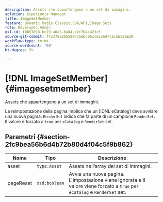 ```yaml
---
description: Assets che appartengono a un set di immagini.
solution: Experience Manager
title: ImageSetMember
feature: Dynamic Media Classic,SDK/API,Image Sets
role: Developer,Admin
exl-id: f0857d98-be79-40a6-8a84-c2c7b4c423c5
source-git-commit: f42378a20b58e4c5ebc961c6526d7cecabc2ae38
workflow-type: tm+mt
source-wordcount: '68'
ht-degree: 5%

---
```


# [!DNL ImageSetMember]{#imagesetmember}

Assets che appartengono a un set di immagini.

La reimpostazione della pagina implica che un [!DNL eCatalog] deve avviare una nuova pagina. `RenderSet` indica che fa parte di un campione `RenderSet`. Il valore è forzato a `true` per `eCatalog` e `RenderSet` set.

## Parametri {#section-2fc9bea56b6d4b72b80d4f04c5f9b862}

| Nome | Tipo | Descrizione |
|---|---|---|
| asset | `type:Asset` | Assets nell’array del set di immagini. |
| pageReset | `xsd:boolean` | Avvia una nuova pagina. L&#39;impostazione viene ignorata e il valore viene forzato a `true` per `eCatalog` e `RenderSet` set. |
